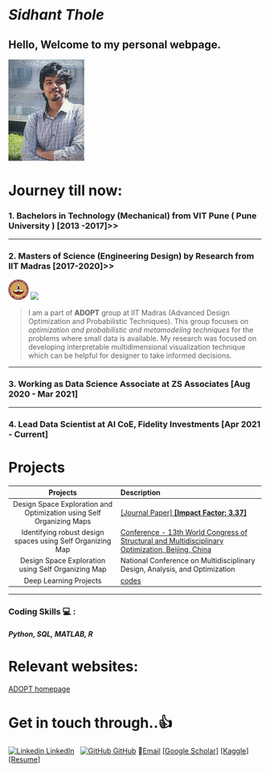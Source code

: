 # _Sidhant Thole_

## Hello, Welcome to my personal webpage.

<img src="./images/tholesidhant.jpg" width="30%" height="30%">

# Journey till now:
### 1. Bachelors in Technology (Mechanical) from VIT Pune ( Pune University ) [2013 -2017]>>
---
### 2. Masters of Science (Engineering Design) by Research from IIT Madras [2017-2020]>>

<img src="./images/iitmlogo.png" width="8%" height="8%">    <img src= "https://ed.iitm.ac.in/~palramu/ADOPT.jpg">
 
>   I am a part of **ADOPT** group at IIT Madras (Advanced Design Optimization and Probabilistic Techniques). This group focuses on _optimization and probabilistic and metamodeling techniques_ for the problems where small data is available. My research was focused on developing interpretable multidimensional visualization technique which can be helpful for designer to take informed decisions. 
 
---
### 3. Working as Data Science Associate at ZS Associates [Aug 2020 - Mar 2021]

---
### 4. Lead Data Scientist at AI CoE, Fidelity Investments [Apr 2021 - Current]

# Projects
| Projects | Description 
|:---------:|:-----------
| Design Space Exploration and Optimization using Self Organizing Maps | [[Journal Paper] **[Impact Factor: 3.37]**](https://spthole.github.io/Sidhant_Thole/Projects/dsesom) 
| Identifying robust design spaces using Self Organizing Map | [Conference - 13th World Congress of Structural and Multidisciplinary Optimization, Beijing, China ](https://spthole.github.io/Sidhant_Thole/Projects/robustsom) 
| Design Space Exploration using Self Organizing Map | National Conference on Multidisciplinary Design, Analysis, and Optimization 
| Deep Learning Projects | [codes](https://spthole.github.io/Sidhant_Thole/Projects/personal_projects)
---

### Coding Skills :computer: :
##### Python, SQL, MATLAB, R

# Relevant websites:

[ADOPT homepage](https://ed.iitm.ac.in/~palramu/)

# Get in touch through..:+1:
[![Linkedin](https://i.stack.imgur.com/gVE0j.png) LinkedIn](https://in.linkedin.com/in/sidhant-p-thole-62128aaa)
&nbsp;
[![GitHub](https://i.stack.imgur.com/tskMh.png) GitHub](https://github.com/SPThole)
:email:[Email](mailto:tholesidhantp@gmail.com)
[[Google Scholar]](https://scholar.google.com/citations?user=G2UDs80AAAAJ&hl=en)
[[Kaggle]](https://www.kaggle.com/dawinci)
[[Resume]](https://github.com/SPThole/resume)
